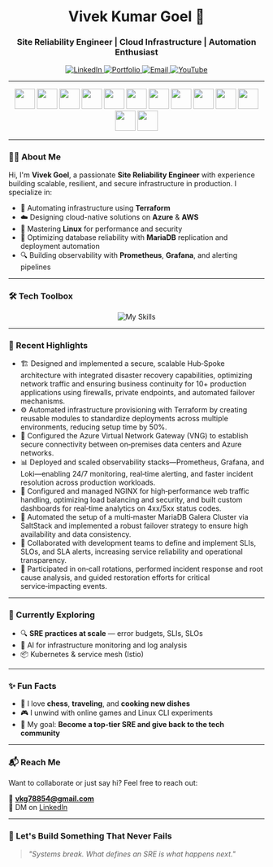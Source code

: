 <!-- Profile Header -->
<h1 align="center"> Vivek Kumar Goel 👋 </h1>
<h3 align="center">Site Reliability Engineer | Cloud Infrastructure | Automation Enthusiast</h3>

<p align="center">
  <a href="https://www.linkedin.com/in/vivek-kumar-goel-9ab94516b/" target="_blank">
    <img alt="LinkedIn" src="https://img.shields.io/badge/LinkedIn-blue?style=for-the-badge&logo=linkedin" />
  </a>
  <a href="https://github.com/its-vivek-goel" target="_blank">
    <img alt="Portfolio" src="https://img.shields.io/badge/Portfolio-222222?style=for-the-badge&logo=githubpages" />
  </a>
  <a href="mailto:vkg78854@gmail.com">
    <img alt="Email" src="https://img.shields.io/badge/Gmail-D14836?style=for-the-badge&logo=gmail&logoColor=white" />
  </a>
  <a href="https://www.youtube.com/channel/UCcmqBYc5Ol4j7onSO1g2aRw" target="_blank">
    <img alt="YouTube" src="https://img.shields.io/badge/YouTube-FF0000?style=for-the-badge&logo=youtube&logoColor=white" />
  </a>
</p>

---

<p align="center">
  <span title="Linux">
    <img src="https://skillicons.dev/icons?i=linux" width="40px" />
  </span>
  <span title="Azure">
    <img src="https://skillicons.dev/icons?i=azure" width="40px" />
  </span>
  <span title="AWS">
    <img src="https://skillicons.dev/icons?i=aws" width="40px" />
  </span>
  <span title="Terraform">
    <img src="https://skillicons.dev/icons?i=terraform" width="40px" />
  </span>
  <span title="Docker">
    <img src="https://skillicons.dev/icons?i=docker" width="40px" />
  </span>
  <span title="Kubernetes">
    <img src="https://skillicons.dev/icons?i=kubernetes" width="40px" />
  </span>
  <span title="Bash">
    <img src="https://skillicons.dev/icons?i=bash" width="40px" />
  </span>
  <span title="Python">
    <img src="https://skillicons.dev/icons?i=python" width="40px" />
  </span>
  <span title="MySQL">
    <img src="https://skillicons.dev/icons?i=mysql" width="40px" />
  </span>
  <span title="Git">
    <img src="https://skillicons.dev/icons?i=git" width="40px" />
  </span>
  <span title="Prometheus">
    <img src="https://skillicons.dev/icons?i=prometheus" width="40px" />
  </span>
  <span title="Grafana">
    <img src="https://skillicons.dev/icons?i=grafana" width="40px" />
  </span>
  <span title="VSCode">
    <img src="https://skillicons.dev/icons?i=vscode" width="40px" />
  </span>
</p>


---

### 👨‍💻 About Me

Hi, I'm **Vivek Goel**, a passionate **Site Reliability Engineer** with experience building scalable, resilient, and secure infrastructure in production. I specialize in:

- 🔧 Automating infrastructure using **Terraform**
- ☁️ Designing cloud-native solutions on **Azure** & **AWS**
- 🐧 Mastering **Linux** for performance and security
- 💾 Optimizing database reliability with **MariaDB** replication and deployment automation
- 🔍 Building observability with **Prometheus**, **Grafana**, and alerting pipelines

---

### 🛠️ Tech Toolbox

<p align="center">
  <img src="https://skillicons.dev/icons?i=linux,azure,aws,terraform,docker,kubernetes,bash,python,mysql,git,prometheus,grafana,vscode" alt="My Skills" />
</p>

---

### 🚧 Recent Highlights

- 🏗️ Designed and implemented a secure, scalable Hub‑Spoke architecture with integrated disaster recovery capabilities, optimizing network traffic and ensuring business continuity for 10+ production applications using firewalls, private endpoints, and automated failover mechanisms.
- ⚙️ Automated infrastructure provisioning with Terraform by creating reusable modules to standardize deployments across multiple environments, reducing setup time by 50%.
- 🔐 Configured the Azure Virtual Network Gateway (VNG) to establish secure connectivity between on‑premises data centers and Azure networks.
- 📊 Deployed and scaled observability stacks—Prometheus, Grafana, and Loki—enabling 24/7 monitoring, real‑time alerting, and faster incident resolution across production workloads.
- 🚦 Configured and managed NGINX for high‑performance web traffic handling, optimizing load balancing and security, and built custom dashboards for real‑time analytics on 4xx/5xx status codes.
- 💾 Automated the setup of a multi‑master MariaDB Galera Cluster via SaltStack and implemented a robust failover strategy to ensure high availability and data consistency.
- 🤝 Collaborated with development teams to define and implement SLIs, SLOs, and SLA alerts, increasing service reliability and operational transparency.
- 🚨 Participated in on‑call rotations, performed incident response and root cause analysis, and guided restoration efforts for critical service‑impacting events.

---

### 🧠 Currently Exploring

- 🔍 **SRE practices at scale** — error budgets, SLIs, SLOs
- 🤖 AI for infrastructure monitoring and log analysis
- 📦 Kubernetes & service mesh (Istio)

---

### ✨ Fun Facts

- 🧩 I love **chess**, **traveling**, and **cooking new dishes**
- 🎮 I unwind with online games and Linux CLI experiments
- 🧭 My goal: **Become a top-tier SRE and give back to the tech community**

---

### 📬 Reach Me

Want to collaborate or just say hi? Feel free to reach out:

📧 **vkg78854@gmail.com**   
💬 DM on [LinkedIn](https://www.linkedin.com/in/vivek-kumar-goel-9ab94516b/)

---

### 📌 Let's Build Something That Never Fails

> _"Systems break. What defines an SRE is what happens next."_  


